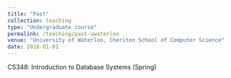 ```yaml
---
title: "Past"
collection: teaching
type: "Undergraduate course"
permalink: /teaching/past-uwaterloo
venue: "University of Waterloo, Cheriton School of Computer Science"
date: 2018-01-01
---
```


CS348: Introduction to Database Systems (Spring)
